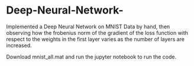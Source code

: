 # Deep-Neural-Network-
Implemented a Deep Neural Network on MNIST Data by hand, then observing how the frobenius norm of the gradient of the loss function with respect to the weights in the first layer varies as the number of layers are increased. 

Download mnist_all.mat and run the jupyter notebook to run the code. 
